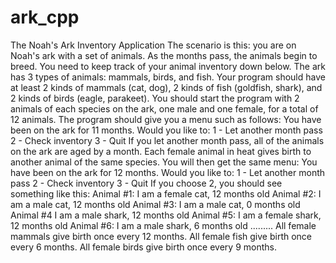 # ark_cpp
The Noah's Ark Inventory Application 
The scenario is this: you are on Noah's ark with a set of animals. As the months pass, the
animals begin to breed. You need to keep track of your animal inventory down below.
The ark has 3 types of animals: mammals, birds, and fish. Your program should have at least 2
kinds of mammals (cat, dog), 2 kinds of fish (goldfish, shark), and 2 kinds of birds (eagle,
parakeet). You should start the program with 2 animals of each species on the ark, one male
and one female, for a total of 12 animals.
The program should give you a menu such as follows:
You have been on the ark for 11 months. Would you like to:
1 - Let another month pass
2 - Check inventory
3 - Quit
If you let another month pass, all of the animals on the ark are aged by a month. Each female
animal in heat gives birth to another animal of the same species. You will then get the same
menu:
You have been on the ark for 12 months. Would you like to:
1 - Let another month pass
2 - Check inventory
3 - Quit
If you choose 2, you should see something like this:
Animal #1: I am a female cat, 12 months old
Animal #2: I am a male cat, 12 months old
Animal #3: I am a male cat, 0 months old
Animal #4 I am a male shark, 12 months old
Animal #5: I am a female shark, 12 months old
Animal #6: I am a male shark, 6 months old
.........
All female mammals give birth once every 12 months. All female fish give birth once every 6 months.
All female birds give birth once every 9 months.

